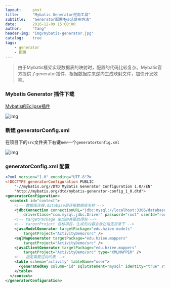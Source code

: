 ```yaml
---
layout:     post
title:      "Mybatis Generator逆向工具"
subtitle:   "Generator配置Mysql使用方法"
date:       2016-12-09 15:00:00
author:     "Tang"
header-img: "img/mybatis-generator.jpg"
catalog:    true
tags:
    - generator
    - 配置
---
```


> 由于Mybatis框架实现数据表的映射时，配置的代码比较复杂。Mybatis官方提供了generator插件，根据数据库来逆向生成映射文件，加快开发效率。

### Mybatis Generator 插件下载

[Mybatis的Eclipse插件](https://marketplace.eclipse.org/content/mybatis-generator)

![img](../../../../img/mybatis-generator/generator.jpg)

### 新建 generatorConfig.xml

在项目下的`src`文件夹下右键`new`一个`generatorConfig.xml`

![img](../../../../img/mybatis-generator/generator2.jpg)

### generatorConfig.xml 配置

```xml
<?xml version="1.0" encoding="UTF-8"?>
<!DOCTYPE generatorConfiguration PUBLIC 
    "-//mybatis.org//DTD MyBatis Generator Configuration 1.0//EN" 
    "http://mybatis.org/dtd/mybatis-generator-config_1_0.dtd">
<generatorConfiguration>
  <context id="context">
    <!-- 数据库连接,database是连接数据库名称 -->
    <jdbcConnection connectionURL="jdbc:mysql://localhost:3306/database" 
        driverClass="com.mysql.jdbc.Driver" password="root" userId="root" />
    <!-- targetPackage 生成的类要放得包 -->
    <!-- targetProject 目标项目，生成的内容会放在指定目录下 -->
    <javaModelGenerator targetPackage="edu.hziee.models" 
        targetProject="ActivityDemo/src" />
    <sqlMapGenerator targetPackage="edu.hziee.mappers" 
        targetProject="ActivityDemo/src" />
    <javaClientGenerator targetPackage="edu.hziee.mappers" 
        targetProject="ActivityDemo/src" type="XMLMAPPER" />
    <!-- 指定需要逆向的表 -->
    <table schema="activity" tableName="user">
      <generatedKey column="id" sqlStatement="mysql" identity="true" />
    </table>
  </context>
</generatorConfiguration>
```





